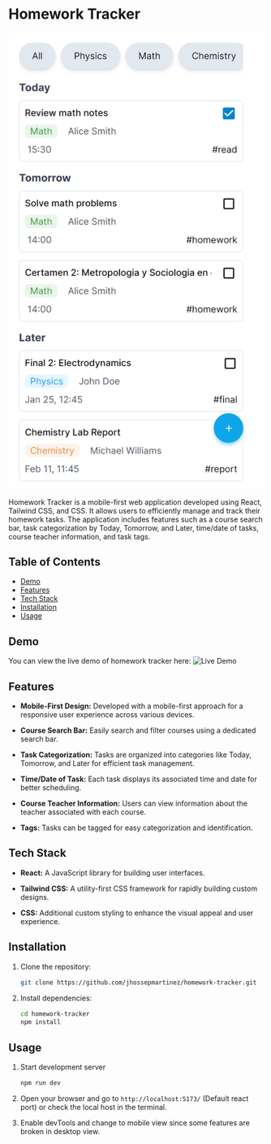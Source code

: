 # Homework Tracker

![frontend-screenshot](./homework-tracker-frontend.png)

Homework Tracker is a mobile-first web application developed using React, Tailwind CSS, and CSS. It allows users to efficiently manage and track their homework tasks. The application includes features such as a course search bar, task categorization by Today, Tomorrow, and Later, time/date of tasks, course teacher information, and task tags.

## Table of Contents

- [Demo](#demo)
- [Features](#features)
- [Tech Stack](#tech-stack)
- [Installation](#installation)
- [Usage](#usage)

## Demo

You can view the live demo of homework tracker here: ![Live Demo](https://main--illustrious-banoffee-9285e5.netlify.app/)

## Features

- **Mobile-First Design:** Developed with a mobile-first approach for a responsive user experience across various devices.

- **Course Search Bar:** Easily search and filter courses using a dedicated search bar.

- **Task Categorization:** Tasks are organized into categories like Today, Tomorrow, and Later for efficient task management.

- **Time/Date of Task:** Each task displays its associated time and date for better scheduling.

- **Course Teacher Information:** Users can view information about the teacher associated with each course.

- **Tags:** Tasks can be tagged for easy categorization and identification.

## Tech Stack

- **React:** A JavaScript library for building user interfaces.

- **Tailwind CSS:** A utility-first CSS framework for rapidly building custom designs.

- **CSS:** Additional custom styling to enhance the visual appeal and user experience.

## Installation

1. Clone the repository:

    ```bash
    git clone https://github.com/jhossepmartinez/homework-tracker.git
    ```

2. Install dependencies:

    ```bash
    cd homework-tracker
    npm install
    ```

## Usage 

1. Start development server

    ```bash
    npm run dev
    ```

2. Open your browser and go to `http://localhost:5173/` (Default react port) or check the local host in the terminal.

3. Enable devTools and change to mobile view since some features are broken in desktop view.



